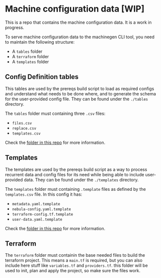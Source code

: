 # Machine configuration data [WIP]

This is a repo that contains the machine configuration data. It is a work in progress.

To serve machine configuration data to the machinegen CLI tool, you need to maintain the following structure:

- A `tables` folder
- A `terraform` folder
- A `templates` folder

## Config Definition tables

This tables are used by the prereqs build script to load as required configs and understand what needs to be done where, and to generate the schema for the user-provided config file. They can be found under the `./tables` directory.

The `tables` folder must containing three `.csv` files:

- `files.csv`
- `replace.csv`
- `templates.csv`

Check the [folder in this repo](https://github.com/nodoambiental/machinegen-config/tree/master/tables) for more information.

## Templates

The templates are used by the prereqs build script as a way to process recurrent data and config files for its need while being able to include user-provided data. They can be found under the `./templates` directory.

The `templates` folder must containing `.template` files as defined by the `templates.csv` file. In this config it has:

- `metadata.yaml.template`
- `nebula-config.yaml.template`
- `terraform-config.tf.template`
- `user-data.yaml.template`

Check the [folder in this repo](https://github.com/nodoambiental/machinegen-config/tree/master/templates) for more information.

## Terraform

The `terraform` folder must containin the base needed files to build the terraform project. This means a `main.tf` is required, but you can also include here stuff like `variables.tf` and `providers.tf`. this folder will be used to init, plan and apply the project, so make sure the files work.
